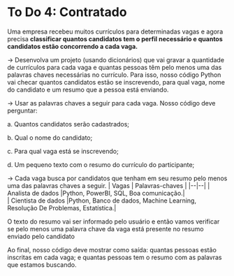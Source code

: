 # To Do 4: Contratado
Uma empresa recebeu muitos currículos para determinadas vagas e agora precisa **classificar quantos candidatos tem o perfil necessário e quantos candidatos estão concorrendo a cada vaga.** 

&rarr; Desenvolva um projeto (usando dicionários) que vai gravar a quantidade de currículos para cada vaga e quantas pessoas têm pelo menos uma das palavras chaves necessárias no currículo. Para isso, nosso código Python vai checar quantos candidatos estão se inscrevendo, para qual vaga, nome do candidato e um resumo que a pessoa está enviando.

&rarr; Usar as palavras chaves a seguir para cada vaga. Nosso código deve perguntar:

a. Quantos candidatos serão cadastrados;

b. Qual o nome do candidato; 

c. Para qual vaga está se inscrevendo;

d. Um pequeno texto com o resumo do currículo do participante;

&rarr; Cada vaga busca por candidatos que tenham em seu resumo pelo menos uma das palavras chaves a
seguir.
| Vagas | Palavras-chaves |
|--|--|
| Analista de dados |Python, PowerBI, SQL, Boa comunicação.|  
| Cientista de dados |Python, Banco de dados, Machine Learning, Resolução De Problemas, Estatística.|  

O texto do resumo vai ser informado pelo usuário e então vamos verificar se pelo menos uma palavra chave da vaga está presente no resumo enviado pelo candidato

Ao final, nosso código deve mostrar como saída: quantas pessoas estão inscritas em cada vaga; e quantas pessoas tem o resumo com as palavras que estamos buscando.
